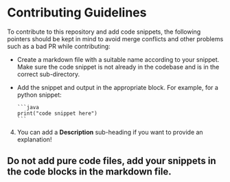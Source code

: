 # Contributing Guidelines


To contribute to this repository and add  code snippets, the following pointers should be kept in mind to avoid merge conflicts and other problems such as a bad PR while contributing:

- Create a markdown file with a suitable name according to your snippet. Make sure the code snippet is not already in the codebase and is in the correct sub-directory.


- Add the snippet and output in the appropriate block. For example, for a python snippet:
    ~~~
    ```java
    print("code snippet here")
    ```
    ~~~
4. You can add a **Description** sub-heading if you want to provide an explanation! 


## Do not add pure code files, add your snippets in the code blocks in the markdown file.
